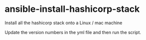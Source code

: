 # ansible-install-hashicorp-stack
Install all the hashicorp stack onto a Linux / mac machine

Update the version numbers in the yml file and then run the script. 


